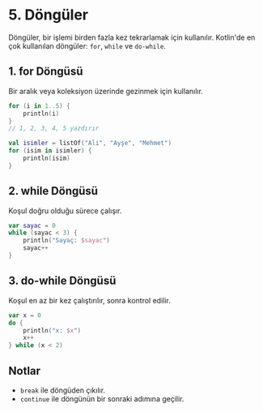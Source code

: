 # 5. Döngüler

Döngüler, bir işlemi birden fazla kez tekrarlamak için kullanılır. Kotlin'de en çok kullanılan döngüler: `for`, `while` ve `do-while`.

## 1. for Döngüsü
Bir aralık veya koleksiyon üzerinde gezinmek için kullanılır.

```kotlin
for (i in 1..5) {
    println(i)
}
// 1, 2, 3, 4, 5 yazdırır

val isimler = listOf("Ali", "Ayşe", "Mehmet")
for (isim in isimler) {
    println(isim)
}
```

## 2. while Döngüsü
Koşul doğru olduğu sürece çalışır.

```kotlin
var sayac = 0
while (sayac < 3) {
    println("Sayaç: $sayac")
    sayac++
}
```

## 3. do-while Döngüsü
Koşul en az bir kez çalıştırılır, sonra kontrol edilir.

```kotlin
var x = 0
do {
    println("x: $x")
    x++
} while (x < 2)
```

## Notlar
- `break` ile döngüden çıkılır.
- `continue` ile döngünün bir sonraki adımına geçilir. 